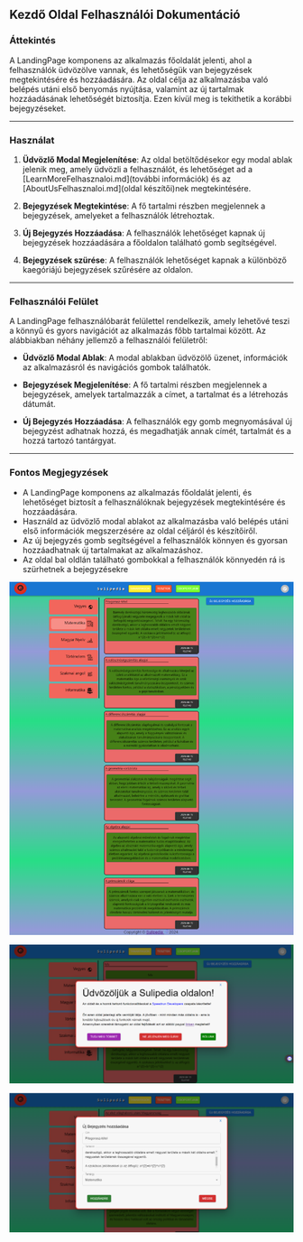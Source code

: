 ## Kezdő Oldal Felhasználói Dokumentáció

### Áttekintés

A LandingPage komponens az alkalmazás főoldalát jelenti, ahol a felhasználók üdvözölve vannak, és lehetőségük van bejegyzések megtekintésére és hozzáadására. Az oldal célja az alkalmazásba való belépés utáni első benyomás nyújtása, valamint az új tartalmak hozzáadásának lehetőségét biztosítja. Ezen kívül meg is tekithetik a korábbi bejegyzéseket.

---

### Használat

1. **Üdvözlő Modal Megjelenítése**: Az oldal betöltődésekor egy modal ablak jelenik meg, amely üdvözli a felhasználót, és lehetőséget ad a [LearnMoreFelhasznaloi.md](további információk) és az [AboutUsFelhasznaloi.md](oldal készítői)nek megtekintésére.
   
2. **Bejegyzések Megtekintése**: A fő tartalmi részben megjelennek a bejegyzések, amelyeket a felhasználók létrehoztak.

3. **Új Bejegyzés Hozzáadása**: A felhasználók lehetőséget kapnak új bejegyzések hozzáadására a főoldalon található gomb segítségével.

4. **Bejegyzések szürése**: A felhasználók lehetőséget kapnak a különböző kaegóriájú bejegyzések szűrésére az oldalon.

---

### Felhasználói Felület

A LandingPage felhasználóbarát felülettel rendelkezik, amely lehetővé teszi a könnyű és gyors navigációt az alkalmazás főbb tartalmai között. Az alábbiakban néhány jellemző a felhasználói felületről:

- **Üdvözlő Modal Ablak**: A modal ablakban üdvözölő üzenet, információk az alkalmazásról és navigációs gombok találhatók.

- **Bejegyzések Megjelenítése**: A fő tartalmi részben megjelennek a bejegyzések, amelyek tartalmazzák a címet, a tartalmat és a létrehozás dátumát.

- **Új Bejegyzés Hozzáadása**: A felhasználók egy gomb megnyomásával új bejegyzést adhatnak hozzá, és megadhatják annak címét, tartalmát és a hozzá tartozó tantárgyat.

---

### Fontos Megjegyzések

- A LandingPage komponens az alkalmazás főoldalát jelenti, és lehetőséget biztosít a felhasználóknak bejegyzések megtekintésére és hozzáadására.
- Használd az üdvözlő modal ablakot az alkalmazásba való belépés utáni első információk megszerzésére az oldal céljáról és készítőiről.
- Az új bejegyzés gomb segítségével a felhasználók könnyen és gyorsan hozzáadhatnak új tartalmakat az alkalmazáshoz.
- Az oldal bal oldlán található gombokkal a felhasználók könnyedén rá is szürhetnek a bejegyzésekre


![Kezdő oldalon minden matematikai bejegyzés](./images/LandingAllPostsImg.png)

![Kezdő oldaolon üdvözlő modal](./images/LandingModalImg.png)

![Kezdő oldalon új bejegyzs hozzáadása](./images/landingNewPostImg.png)
